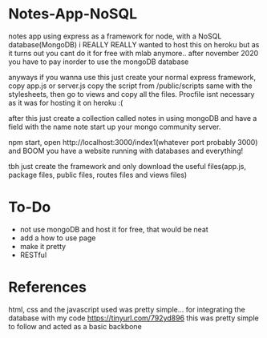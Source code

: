 # Notes-App-NoSQL
notes app using express as a framework for node, with a NoSQL database(MongoDB)
i REALLY REALLY wanted to host this on heroku but as it turns out you cant do it for free with mlab anymore..
after november 2020 you have to pay inorder to use the mongoDB database

anyways if you wanna use this just create your normal express framework, copy app.js or server.js
copy the script from /public/scripts same with the stylesheets, then go to views and copy all the files.
Procfile isnt necessary as it was for hosting it on heroku :(

after this just create a collection called notes in using mongoDB and have a field with the name note
start up your mongo community server.

npm start, open http://localhost:3000/index1(whatever port probably 3000)
and BOOM you have a website running with databases and everything!

tbh just create the framework and only download the useful files(app.js, package files, public files, routes files and views files)

# To-Do
<ul>
  <li>not use mongoDB and host it for free, that would be neat</li>
  <li>add a how to use page</li>
  <li>make it pretty</li>
  <li>RESTful</li>
</ul>

# References

html, css and the javascript used was pretty simple...
for integrating the database with my code https://tinyurl.com/792yd896
this was pretty simple to follow and acted as a basic backbone
